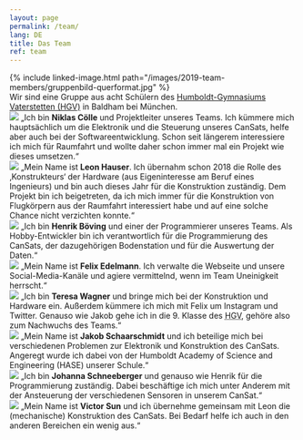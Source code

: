 ```yaml
---
layout: page
permalink: /team/
lang: DE
title: Das Team
ref: team
---
```


<div class="page-banner">
  {% include linked-image.html path="/images/2019-team-members/gruppenbild-querformat.jpg" %}
  <div>Wir sind eine Gruppe aus acht Schülern des <a href="http://www.humboldt-gym.de/">Humboldt-Gymnasiums Vaterstetten (HGV)</a> in Baldham bei München.</div>
</div>

<section class="team-member-presentation" id="niklas">
  <img src="{{ site.baseurl }}/images/2019-team-members/niklas.jpg" />
  <span>„Ich bin <strong>Niklas Cölle</strong> und Projektleiter unseres Teams. Ich kümmere mich hauptsächlich um die Elektronik und die Steuerung unseres CanSats, helfe aber auch bei der Softwareentwicklung. Schon seit längerem interessiere ich mich für Raumfahrt und wollte daher schon immer mal ein Projekt wie dieses umsetzen.“</span>
</section>

<section class="team-member-presentation" id="leon">
  <img src="{{ site.baseurl }}/images/2019-team-members/leon.jpg" />
  <span>„Mein Name ist <strong>Leon Hauser</strong>. Ich übernahm schon 2018 die Rolle des ‚Konstrukteurs‘ der Hardware (aus Eigeninteresse am Beruf eines Ingenieurs) und bin auch dieses Jahr für die Konstruktion zuständig. Dem Projekt bin ich beigetreten, da ich mich immer für die Konstruktion von Flugkörpern aus der Raumfahrt interessiert habe und auf eine solche Chance nicht verzichten konnte.“</span>
</section>

<section class="team-member-presentation" id="henrik">
  <img src="{{ site.baseurl }}/images/2019-team-members/henrik.jpg" />
  <span>„Ich bin <strong>Henrik Böving</strong> und einer der Programmierer unseres Teams. Als Hobby-Entwickler bin ich verantwortlich für die Programmierung des CanSats, der dazugehörigen Bodenstation und für die Auswertung der Daten.“</span>
</section>

<section class="team-member-presentation" id="felix">
  <img src="{{ site.baseurl }}/images/2019-team-members/felix.jpg" />
  <span>„Mein Name ist <strong>Felix Edelmann</strong>. Ich verwalte die Webseite und unsere Social-Media-Kanäle und agiere vermittelnd, wenn im Team Uneinigkeit herrscht.“</span>
</section>

<section class="team-member-presentation" id="teresa">
  <img src="{{ site.baseurl }}/images/2019-team-members/teresa.jpg" />
  <span>„Ich bin <strong>Teresa Wagner</strong> und bringe mich bei der Konstruktion und Hardware ein. Außerdem kümmere ich mich mit Felix um Instagram und Twitter. Genauso wie Jakob gehe ich in die 9. Klasse des <abbr title="Humboldt-Gymnasium Vaterstetten">HGV</abbr>, gehöre also zum Nachwuchs des Teams.“</span>
</section>

<section class="team-member-presentation" id="jakob">
  <img src="{{ site.baseurl }}/images/2019-team-members/jakob.jpg" />
  <span>„Mein Name ist <strong>Jakob Schaarschmidt</strong> und ich beteilige mich bei verschiedenen Problemen zur Elektronik und Konstruktion des CanSats. Angeregt wurde ich dabei von der Humboldt Academy of Science and Engineering (HASE) unserer Schule.“</span>
</section>

<section class="team-member-presentation" id="johanna">
  <img src="{{ site.baseurl }}/images/2019-team-members/johanna.jpg" />
  <span>„Ich bin <strong>Johanna Schneeberger</strong> und genauso wie Henrik für die Programmierung zuständig. Dabei beschäftige ich mich unter Anderem mit der Ansteuerung der verschiedenen Sensoren in unserem CanSat.“</span>
</section>

<section class="team-member-presentation" id="victor">
  <img src="{{ site.baseurl }}/images/2019-team-members/victor.jpg" />
  <span>„Mein Name ist <strong>Victor Sun</strong> und ich übernehme gemeinsam mit Leon die (mechanische) Konstruktion des CanSats. Bei Bedarf helfe ich auch in den anderen Bereichen ein wenig aus.“</span>
</section>